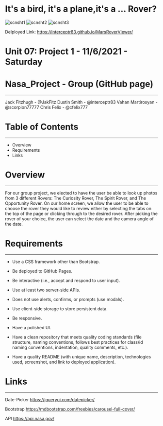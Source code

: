 # It's a bird, it's a plane,it's a ... Rover?
![scnsht1](https://user-images.githubusercontent.com/90010873/152264280-24a64276-76b4-4951-b8b5-abf3c213e45c.jpg)
![scnsht2](https://user-images.githubusercontent.com/90010873/152264282-c6f39028-aa2b-4045-b566-975558445a92.jpg)
![scnsht3](https://user-images.githubusercontent.com/90010873/152264286-ad001b9c-84d2-417c-854f-9e862d874f12.jpg)

Delployed Link: https://interceptr83.github.io/MarsRoverViewer/


# Unit 07: Project 1 -  11/6/2021 - Saturday 

# Nasa_Project - Group (GitHub page)
-------------------------------------
Jack Fitzhugh - @JakFitz
Dustin Smith - @interceptr83
Vahan Martirosyan - @scorpion77777
Chris Felix - @cfelix777

# Table of Contents
-------------------
* Overview
* Requirements
* Links


# Overview
---------------
 For our group project, we elected to have the user be able to look up photos from 3 different Rovers: The Curiosity Rover, The Spirit Rover, and The Opportunity Rover. On our home screen, we allow the user to be able to choose the rover they would like to review either by selecting the tabs on the top of the page or clicking through to the desired rover. After picking the rover of your choice, the user can select the date and the camera angle of the date.

# Requirements
---------------
* Use a CSS framework other than Bootstrap.

* Be deployed to GitHub Pages.

* Be interactive (i.e., accept and respond to user input).

* Use at least two [server-side APIs](https://coding-boot-camp.github.io/full-stack/apis/api-resources).

* Does not use alerts, confirms, or prompts (use modals).

* Use client-side storage to store persistent data.

* Be responsive.

* Have a polished UI.

* Have a clean repository that meets quality coding standards (file structure, naming conventions, follows best practices for class/id naming conventions, indentation, quality comments, etc.).

* Have a quality README (with unique name, description, technologies used, screenshot, and link to deployed application).

# Links
--------
Date-Picker 
https://jqueryui.com/datepicker/

Bootstrap
https://mdbootstrap.com/freebies/carousel-full-cover/

API
https://api.nasa.gov/

